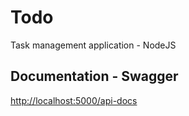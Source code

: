 # Todo
Task management application - NodeJS

## Documentation - Swagger

[http://localhost:5000/api-docs](http://localhost:5000/api-docs)

